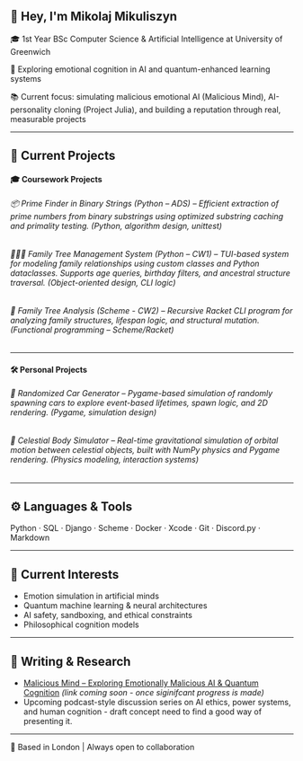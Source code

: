 ## 👋 Hey, I'm Mikolaj Mikuliszyn

🎓 1st Year BSc Computer Science & Artificial Intelligence at University of Greenwich

🧠 Exploring emotional cognition in AI and quantum-enhanced learning systems

📚 Current focus: simulating malicious emotional AI (Malicious Mind), AI-personality cloning (Project Julia), and building a reputation through real, measurable projects

--- 
## 🔭 Current Projects


#### 🎓 Coursework Projects

###### 📦 Prime Finder in Binary Strings (Python – ADS) – Efficient extraction of prime numbers from binary substrings using optimized substring caching and primality testing. (Python, algorithm design, unittest)
 
###### 👨‍👩‍👧 Family Tree Management System (Python – CW1) – TUI-based system for modeling family relationships using custom classes and Python dataclasses. Supports age queries, birthday filters, and ancestral structure traversal. (Object-oriented design, CLI logic)
 
###### 🧬 Family Tree Analysis (Scheme - CW2) – Recursive Racket CLI program for analyzing family structures, lifespan logic, and structural mutation. (Functional programming – Scheme/Racket)
---

#### 🛠️ Personal Projects
###### 🚗 Randomized Car Generator – Pygame-based simulation of randomly spawning cars to explore event-based lifetimes, spawn logic, and 2D rendering. (Pygame, simulation design)
###### 🌌 Celestial Body Simulator – Real-time gravitational simulation of orbital motion between celestial objects, built with NumPy physics and Pygame rendering. (Physics modeling, interaction systems)

---

## ⚙️ Languages & Tools

Python · SQL · Django · Scheme · Docker · Xcode · Git · Discord.py · Markdown

---

## 🧠 Current Interests

- Emotion simulation in artificial minds  
- Quantum machine learning & neural architectures  
- AI safety, sandboxing, and ethical constraints  
- Philosophical cognition models  

---

## 📘 Writing & Research

- [Malicious Mind – Exploring Emotionally Malicious AI & Quantum Cognition](#) *(link coming soon - once siginifcant progress is made)*  
- Upcoming podcast-style discussion series on AI ethics, power systems, and human cognition - draft concept need to find a good way of presenting it.

---

📍 Based in London | Always open to collaboration
